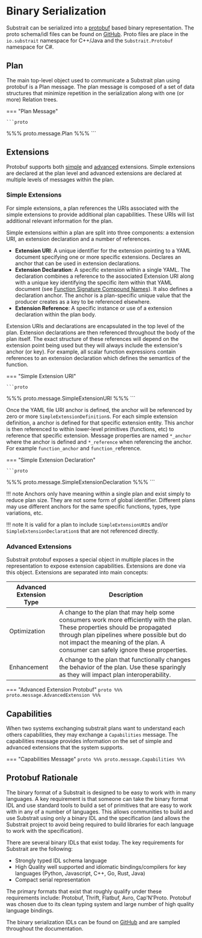 # Binary Serialization

Substrait can be serialized into a [protobuf](https://developers.google.com/protocol-buffers) based binary representation. The proto schema/idl files can be found on [GitHub](https://github.com/substrait-io/substrait/tree/main/proto/substrait). Proto files are place in the `io.substrait` namespace for C++/Java and the `Substrait.Protobuf` namespace for C#. 


## Plan

The main top-level object used to communicate a Substrait plan using protobuf is a Plan message. The plan message is composed of a set of data structures that minimize repetition in the serialization along with one (or more) Relation trees. 

=== "Plan Message"

    ```proto
%%% proto.message.Plan %%%
    ```

## Extensions
Protobuf supports both [simple](/extensions/#simple-extensions) and [advanced](/extensions/#advanced-extensions) extensions. Simple extensions are declared at the plan level and advanced extensions are declared at multiple levels of messages within the plan.

### Simple Extensions

For simple extensions, a plan references the URIs associated with the simple extensions to provide additional plan capabilities. These URIs will list additional relevant information for the plan. 

Simple extensions within a plan are split into three components: a extension URI, an extension declaration and a number of references. 

* **Extension URI**: A unique identifier for the extension pointing to a YAML document specifying one or more specific extensions. Declares an anchor that can be used in extension declarations.  
* **Extension Declaration**: A specific extension within a single YAML. The declaration combines a reference to the associated Extension URI along with a unique key identifying the specific item within that YAML document (see [Function Signature Compound Names](/extensions/#function-signature-compound-names)). It also defines a declaration anchor. The anchor is a plan-specific unique value that the producer creates as a key to be referenced elsewhere.
* **Extension Reference**: A specific instance or use of a extension declaration within the plan body.

Extension URIs and declarations are encapsulated in the top level of the plan. Extension declarations are then referenced throughout the body of the plan itself.  The exact structure of these references will depend on the extension point being used but they will always include the extension's anchor (or key).  For example, all scalar function expressions contain references to an extension declaration which defines the semantics of the function.

=== "Simple Extension URI"

    ```proto
%%% proto.message.SimpleExtensionURI %%%
    ```

Once the YAML file URI anchor is defined, the anchor will be referenced by zero or more `SimpleExtensionDefinition`s. For each simple extension definition, a anchor is defined for that specific extension entity. This anchor is then referenced to within lower-level primitives (functions, etc) to reference that specific extension. Message properties are named `*_anchor` where the anchor is defined and `*_reference` when referencing the anchor. For example `function_anchor` and `function_r`eference.

=== "Simple Extension Declaration"

    ```proto
%%% proto.message.SimpleExtensionDeclaration %%%
    ```

!!! note
  Anchors only have meaning within a single plan and exist simply to reduce plan size. They are not some form of global identifier. Different plans may use different anchors for the same specific functions, types, type variations, etc.

!!! note
  It is valid for a plan to include `SimpleExtensionURI`s and/or `SimpleExtensionDeclaration`s that are not referenced directly.



### Advanced Extensions

Substrait protobuf exposes a special object in multiple places in the representation to expose extension capabilities. Extensions are done via this object. Extensions are separated into main concepts: 

| Advanced Extension Type | Description                                                  |
| ----------------------- | ------------------------------------------------------------ |
| Optimization            | A change to the plan that may help some consumers work more efficiently with the plan. These properties should be propagated through plan pipelines where possible but do not impact the meaning of the plan. A consumer can safely ignore these properties. |
| Enhancement             | A change to the plan that functionally changes the behavior of the plan. Use these sparingly as they will impact plan interoperability. |

=== "Advanced Extension Protobuf"
    ```proto
%%% proto.message.AdvancedExtension %%%
    ```

## Capabilities

When two systems exchanging substrait plans want to understand each others capabilities, they may exchange a `Capabilities` message. The capabilities message provides information on the set of simple and advanced extensions that the system supports.

=== "Capabilities Message"
    ```proto
%%% proto.message.Capabilities %%%
    ```

## Protobuf Rationale

The binary format of a Substrait is designed to be easy to work with in many languages. A key requirement is that someone can take the binary format IDL and use standard tools to build a set of primitives that are easy to work with in any of a number of languages. This allows communities to build and use Substrait using only a binary IDL and the specification (and allows the Substrait project to avoid being required to build libraries for each language to work with the specification). 

There are several binary IDLs that exist today. The key requirements for Substrait are the following:

* Strongly typed IDL schema language
* High Quality well supported and idiomatic bindings/compilers for key languages (Python, Javascript, C++, Go, Rust, Java)
* Compact serial representation

The primary formats that exist that roughly qualify under these requirements include: Protobuf, Thrift, Flatbuf, Avro, Cap'N'Proto. Protobuf was chosen due to its clean typing system and large number of high quality language bindings. 

The binary serialization IDLs can be found on [GitHub](https://github.com/substrait-io/substrait/tree/main/binary) and are sampled throughout the documentation.





